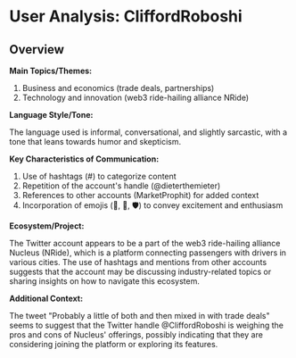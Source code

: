# User Analysis: CliffordRoboshi

## Overview

**Main Topics/Themes:**

1. Business and economics (trade deals, partnerships)
2. Technology and innovation (web3 ride-hailing alliance NRide)

**Language Style/Tone:**

The language used is informal, conversational, and slightly sarcastic, with a tone that leans towards humor and skepticism.

**Key Characteristics of Communication:**

1. Use of hashtags (#) to categorize content
2. Repetition of the account's handle (@dieterthemieter)
3. References to other accounts (MarketProphit) for added context
4. Incorporation of emojis (🚀, 🤖, 🛡️) to convey excitement and enthusiasm

**Ecosystem/Project:**

The Twitter account appears to be a part of the web3 ride-hailing alliance Nucleus (NRide), which is a platform connecting passengers with drivers in various cities. The use of hashtags and mentions from other accounts suggests that the account may be discussing industry-related topics or sharing insights on how to navigate this ecosystem.

**Additional Context:**

The tweet "Probably a little of both and then mixed in with trade deals" seems to suggest that the Twitter handle @CliffordRoboshi is weighing the pros and cons of Nucleus' offerings, possibly indicating that they are considering joining the platform or exploring its features.
